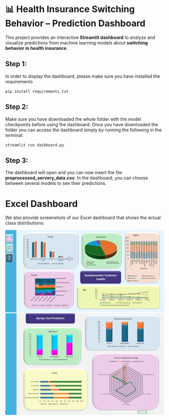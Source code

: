 # 📊 Health Insurance Switching Behavior – Prediction Dashboard
This project provides an interactive **Streamlit dashboard** to analyze and visualize predictions from machine learning models about **switching behavior in health insurance**.

## Step 1:
In order to display the dashboard, please make sure you have installed the requirements 

    pip install requirements.txt

## Step 2:
Make sure you have downloaded the whole folder with the model checkpoints before using the dashboard.
Once you have downloaded the folder you can access the dashboard simply by running the following in the terminal:

    streamlit run dashboard.py

## Step 3:
The dashboard will open and you can now insert the file **preprocessed_servery_data.csv**.
In the dashboard, you can choose between several models to see their predictions.

# Excel Dashboard

We also provide screenshots of our Excel dashboard that shows the actual class distributions:

![Dashboard Screenshot](excel_dashboard_1.png)
![Dashboard Screenshot](excel_dashboard_2.png)
